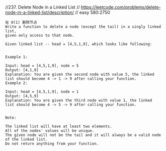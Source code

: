 //237. Delete Node in a Linked List
//        https://leetcode.com/problems/delete-node-in-a-linked-list/description/
// easy  580:2750

```
在 O(1) 删除节点
Write a function to delete a node (except the tail) in a singly linked list,
given only access to that node.

Given linked list -- head = [4,5,1,9], which looks like following:


Example 1:

Input: head = [4,5,1,9], node = 5
Output: [4,1,9]
Explanation: You are given the second node with value 5, the linked list should become 4 -> 1 -> 9 after calling your function.
Example 2:

Input: head = [4,5,1,9], node = 1
Output: [4,5,9]
Explanation: You are given the third node with value 1, the linked list should become 4 -> 5 -> 9 after calling your function.


Note:

The linked list will have at least two elements.
All of the nodes' values will be unique.
The given node will not be the tail and it will always be a valid node of the linked list.
Do not return anything from your function.
```